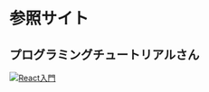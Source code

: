 # 参照サイト

## プログラミングチュートリアルさん
[![React入門](https://github.com/nka21/devPractice/assets/133028205/30966f53-8b3f-4883-b42e-1a3761594cc3)](https://youtu.be/nRCNL9T3J98?si=XrpEawpnvWagXPMs)
